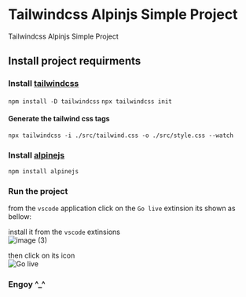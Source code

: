 # Tailwindcss Alpinjs Simple Project
Tailwindcss Alpinjs Simple Project

## Install project requirments

### Install <a href="https://tailwindcss.com/docs/installation">tailwindcss</a> 

`npm install -D tailwindcss`
`npx tailwindcss init`

#### Generate the tailwind css tags

`npx tailwindcss -i ./src/tailwind.css -o ./src/style.css --watch`

### Install <a href="https://alpinejs.dev/essentials/installation">alpinejs</a>

`npm install alpinejs`

### Run the project

from the `vscode` application click on the `Go live` extinsion its shown as bellow:

install it from the `vscode` extinsions<br/>
![image (3)](https://user-images.githubusercontent.com/72201824/217765537-9ab91cd5-b6cd-45fd-a381-b5225b65a3cf.png)

then click on its icon<br/>
![Go live](https://user-images.githubusercontent.com/72201824/217765686-6d51b4ea-2d6b-448f-b147-b27ba155ac2e.png)


### Engoy ^_^
